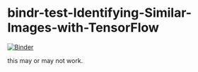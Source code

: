 # bindr-test-Identifying-Similar-Images-with-TensorFlow

[![Binder](https://mybinder.org/badge.svg)](https://mybinder.org/v2/gh/shawngraham/bindr-test-Identifying-Similar-Images-with-TensorFlow/master?filepath=https%3A%2F%2Fgithub.com%2Fshawngraham%2Fbindr-test-Identifying-Similar-Images-with-TensorFlow%2Fblob%2Fmaster%2Fusing%2520tensorflow%2520to%2520find%2520similar%2520images.ipynb)

this may or may not work.
